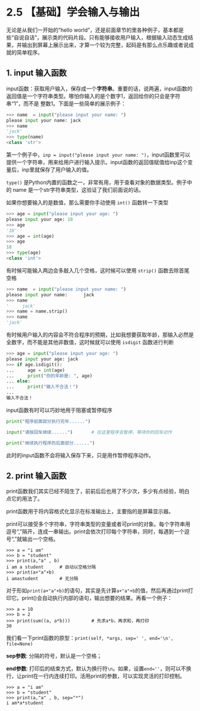 # 2.5 【基础】学会输入与输出

无论是从我们一开始的“hello world”，还是前面章节的里各种例子，基本都是些“自说自话”，展示类的代码片段。只有能够接收用户输入，根据输入动态生成结果，并输出到屏幕上展示出来，才算一个较为完整，起码是有那么点乐趣或者说成就的简单程序。

## 1.  input 输入函数

input函数：获取用户输入，保存成一个**字符串**。重要的话，说两遍，input函数的返回值是一个字符串类型。哪怕你输入的是个数字1，返回给你的只会是字符串“1”，而不是 整数1。下面是一些简单的展示例子：

```python
>>> name  = input("please input your name: ")
please input your name: jack
>>> name
'jack'
>>> type(name)
<class 'str'>
```

第一个例子中，`inp = input("please input your name: ")`，input函数里可以提供一个字符串，用来给用户进行输入提示。input函数的返回值赋值给inp这个变量后，inp里就保存了用户输入的值。

`type()` 是Python内置的函数之一，非常有用，用于查看对象的数据类型。例子中的 name 是一个str字符串类型，这验证了我们前面说的话。

如果你想要输入的是数值，那么需要你手动使用 `int()` 函数转一下类型

```python
>>> age = input("please input your age: ")
please input your age: 18
>>> age
'18'
>>> age = int(age)
>>> age
18
>>> type(age)
<class 'int'>
```

有时候可能输入两边会多敲入几个空格，这时候可以使用 `strip()` 函数去除首尾空格

```python
>>> name  = input("please input your name: ")
please input your name:      jack
>>> name
'     jack'
>>> name = name.strip()
>>> name
'jack'
```

有时候用户输入的内容会不符合程序的预期，比如我想要获取年龄，那输入必然是全数字，而不能是其他非数值，这时候就可以使用 `isdigit` 函数进行判断

```python
>>> age = input("please input your age: ")
please input your age: jack
>>> if age.isdigit():
...     age = int(age)
...     print("你的年龄是: ", age)
... else:
...     print("输入不合法！")
...
输入不合法！
```

input函数有时可以巧妙地用于阻塞或暂停程序

```python
print("程序前面部分执行完毕......")

input("请按回车继续......")       # 在这里程序会暂停，等待你的回车动作

print("继续执行程序的后面部分......")
```

此时的input函数不会将输入保存下来，只是用作暂停程序动作。

## 2. print 输入函数

print函数我们其实已经不陌生了，前前后后也用了不少次，多少有点经验，明白点它的用法了。

print函数用于将内容格式化显示在标准输出上，主要指的是屏幕显示器。

print可以接受多个字符串，字符串类型的变量或者可print的对象。每个字符串用逗号“,”隔开，连成一串输出。print会依次打印每个字符串，同时，每遇到一个逗号“,”就输出一个空格。

```
>>> a = "i am"
>>> b = "student"
>>> print(a,"a" , b)
i am a student      # 自动以空格分隔
>>> print(a+"a"+b)
i amastudent        # 无分隔
```

对于形如`print(a+"a"+b)`的语句，其实是先计算`a+"a"+b`的值，然后再通过print打印它。print()会自动执行内部的语句，输出想要的结果。再看一个例子：

```
>>> a = 10
>>> b = 2
>>> print(sum((a, a*b)))        # 先求a*b，再求和，再打印
30
```

我们看一下print函数的原型：`print(self, *args, sep=' ', end='\n', file=None)`

**sep参数**: 分隔的符号，默认是一个空格；

**end参数**: 打印后的结束方式，默认为换行符`\n`。如果，设置`end=''`，则可以不换行，让print在一行内连续打印。活用print的参数，可以实现灵活的打印控制。

```
>>> a = "i am"
>>> b = "student"
>>> print(a,"a" , b, sep="*")
i am*a*student
```

